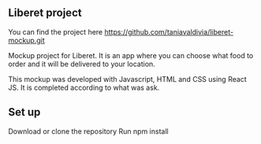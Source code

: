 ## Liberet project

You can find the project here https://github.com/taniavaldivia/liberet-mockup.git

Mockup project for Liberet. It is an app where you can choose what food to order and it will be delivered to your location.

This mockup was developed with Javascript, HTML and CSS using React JS. It is completed according to what was ask.

## Set up

Download or clone the repository
Run npm install
